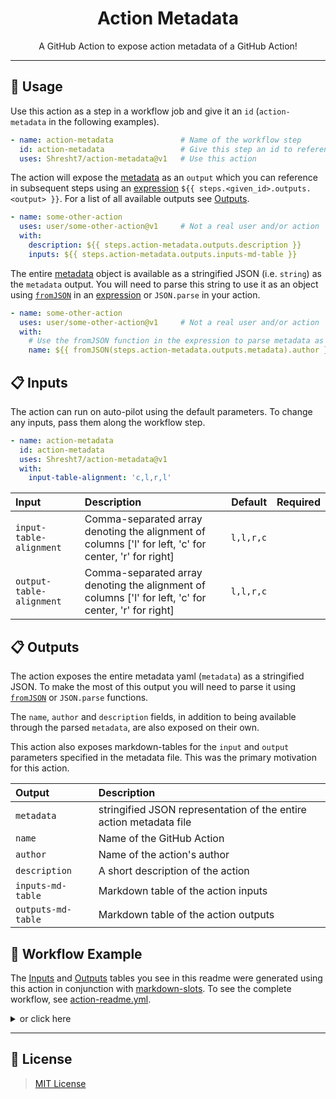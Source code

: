 <h1 align='center'>
  Action Metadata
</h1>

<p align='center'>
<!-- slot: description -->
A GitHub Action to expose action metadata of a GitHub Action!
<!-- /slot -->
</p>

---

## 📖 Usage

Use this action as a step in a workflow job and give it an `id` (`action-metadata` in the following examples).

```yaml
- name: action-metadata               # Name of the workflow step
  id: action-metadata                 # Give this step an id to reference it later for outputs
  uses: Shresht7/action-metadata@v1   # Use this action
```

The action will expose the [metadata][1] as an `output` which you can reference in subsequent steps using an [expression][2] `${{ steps.<given_id>.outputs.<output> }}`.
For a list of all available outputs see [Outputs](#outputs).


```yaml
- name: some-other-action           
  uses: user/some-other-action@v1     # Not a real user and/or action
  with:
    description: ${{ steps.action-metadata.outputs.description }}
    inputs: ${{ steps.action-metadata.outputs.inputs-md-table }}
```

The entire [metadata][1] object is available as a stringified JSON (i.e. `string`) as the `metadata` output. You will need to parse this string to use it as an object using [`fromJSON`][3] in an [expression][2] or `JSON.parse` in your action.

```yaml
- name: some-other-action
  uses: user/some-other-action@v1     # Not a real user and/or action
  with:
    # Use the fromJSON function in the expression to parse metadata as JSON
    name: ${{ fromJSON(steps.action-metadata.outputs.metadata).author }}
```

## 📋 Inputs

The action can run on auto-pilot using the default parameters. To change any inputs, pass them along the workflow step.

```yaml
- name: action-metadata
  id: action-metadata
  uses: Shresht7/action-metadata@v1
  with:
    input-table-alignment: 'c,l,r,l'
```

<!-- slot: inputs -->
| Input                    | Description                                                                                           |   Default | Required |
| :----------------------- | :---------------------------------------------------------------------------------------------------- | --------: | :------: |
| `input-table-alignment`  | Comma-separated array denoting the alignment of columns ['l' for left, 'c' for center, 'r' for right] | `l,l,r,c` |          |
| `output-table-alignment` | Comma-separated array denoting the alignment of columns ['l' for left, 'c' for center, 'r' for right] | `l,l,r,c` |          |
<!-- /slot -->

## 📋 Outputs

The action exposes the entire metadata yaml (`metadata`) as a stringified JSON. To make the most of this output you will need to parse it using [`fromJSON`][3] or `JSON.parse` functions.

The `name`, `author` and `description` fields, in addition to being available through the parsed `metadata`, are also exposed on their own.

This action also exposes markdown-tables for the `input` and `output` parameters specified in the metadata file. This was the primary motivation for this action.

<!-- slot: outputs -->
| Output             | Description                                                        |
| :----------------- | :----------------------------------------------------------------- |
| `metadata`         | stringified JSON representation of the entire action metadata file |
| `name`             | Name of the GitHub Action                                          |
| `author`           | Name of the action's author                                        |
| `description`      | A short description of the action                                  |
| `inputs-md-table`  | Markdown table of the action inputs                                |
| `outputs-md-table` | Markdown table of the action outputs                               |
<!-- /slot -->

## 📃 Workflow Example

The [Inputs](#inputs) and [Outputs](#outputs) tables you see in this readme were generated using this action in conjunction with [markdown-slots][4]. To see the complete workflow, see [action-readme.yml][5].

<details>

<summary>or click here</summary>

<br />

<!-- slot: action-readme-workflow -->
```yaml
# =============
# ACTION README
# =============

name: Action-Readme

# Activation Events
# =================

on:
  # When the action.yaml file changes
  push:
    paths:
      - action.yaml

  # Manual workflow dispatch
  workflow_dispatch:

# Jobs
# ====

jobs:
  update-readme:
    runs-on: ubuntu-latest
    steps:
      # Checkout Repository ✅
      # ======================

      - name: checkout
        uses: actions/checkout@v3

      # Retrieve Action Metadata 📜
      # ===========================

      - name: retrieve action metadata
        id: action-metadata
        uses: Shresht7/action-metadata@main

      # Markdown Slots 📋
      # =================

      - name: update readme slots
        id: markdown-slots
        uses: Shresht7/markdown-slots@main
        with:
          slots: |
            description: ${{ fromJSON(steps.action-metadata.outputs.metadata).description }}
            inputs: ${{ steps.action-metadata.outputs.inputs-md-table }}
            outputs: ${{ steps.action-metadata.outputs.outputs-md-table }}

      # Push Changes 🌎
      # ===============

      - name: check for changes
        id: git-diff
        run: |
          if git diff --exit-code; then
            echo "::set-output name=changes_exist::false"
          else
            echo "::set-output name=changes_exist::true"
          fi

      - name: commit and push
        if: ${{ steps.git-diff.outputs.changes_exist == 'true' }}
        run: |
          git config user.name 'github-actions[bot]'
          git config user.email 'github-actions[bot]@users.noreply.github.com'
          git add .
          git commit -m 'Update README.md 📄'
          git push
```
<!-- /slot -->

</details>

---

## 📑 License
> [MIT License](./LICENSE)

<!-- LINKS -->
[1]: https://docs.github.com/en/actions/creating-actions/metadata-syntax-for-github-actions
[2]: https://docs.github.com/en/actions/learn-github-actions/expressions
[3]: https://docs.github.com/en/actions/learn-github-actions/expressions#fromjson
[4]: https://www.github.com/Shresht7/markdown-slots
[5]: .github/workflows/action-readme.yml